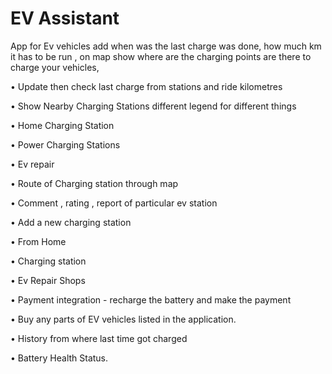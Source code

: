 # EV Assistant

App for Ev vehicles add when was the last charge was done, how much km it has to
be run , on map show where are the charging points are there to charge your
vehicles,

• Update then check last charge from stations and ride kilometres

• Show Nearby Charging Stations different legend for different things

• Home Charging Station

• Power Charging Stations

• Ev repair

• Route of Charging station through map

• Comment , rating , report of particular ev station

• Add a new charging station

• From Home

• Charging station

• Ev Repair Shops

• Payment integration - recharge the battery and make the payment

• Buy any parts of EV vehicles listed in the application.

• History from where last time got charged

• Battery Health Status.
